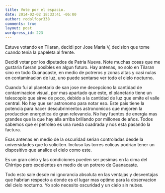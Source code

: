 ```yaml
---
title: Vote por el espacio.
date: 2014-02-02 18:33:41 -06:00
author: rodolfopr338
comments: true
layout: post
wordpress_id: 223
---
```


<!-- more -->

Estuve votando en Tilaran, decidi por Jose Maria V, decision que tome cuando tenia la papeleta al frente. 

Decidi votar por los diputados de Patria Nueva. 
Note muchas cosas que me gustaria fueran posibles en algun futuro.
Hay antenas, no solo en Tilaran sino en todo Guanacaste, en medio de potreros y zonas altas y casi nulas en contaminacion de luz, uno puede sentarse ver todo el cielo nocturno.

Cuando fui al planetario de san jose me decepciono la cantidad de contaminacion visual, por mas apartado que este, el planetario tiene un telescopio que sirve de poco, debido a la cantidad de luz que emite el valle central. No hay que ser astronomo para notar eso. Este pais tiene la potencia para hacer descubrimientos astronomicos que mejoren la produccion energetica de gran relevancia. No hay fuentes de energia mas grandes que la que hay alla arriba brillando por millones de años. Todos sabemos que el petroleo es una rueda cuadrada y nos esta pasando la factura.

Esas antenas en medio de la oscuridad serian controladas desde la universidades que lo soliciten.
Incluso las torres eolicas podrian tener un dispositivo que analice el cielo como este.

Es un gran cielo y las condiciones pueden ser pesimas en la cima del Chirripo pero excelentes en medio de un potrero de Guanacaste.

Todo esto sale desde mi ignorancia absoluta en las ventajas y desventajas que habrian respecto a donde es el lugar mas optimo para la observacion del cielo nocturno. 
Yo solo necesito oscuridad y un cielo sin nubes.
